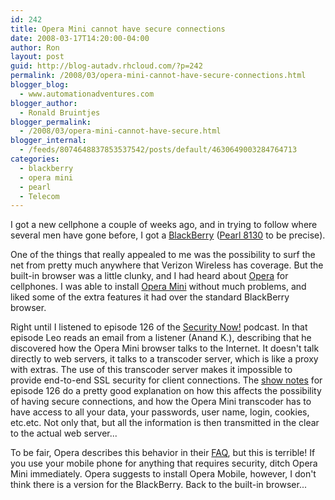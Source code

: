 ```yaml
---
id: 242
title: Opera Mini cannot have secure connections
date: 2008-03-17T14:20:00-04:00
author: Ron
layout: post
guid: http://blog-autadv.rhcloud.com/?p=242
permalink: /2008/03/opera-mini-cannot-have-secure-connections.html
blogger_blog:
  - www.automationadventures.com
blogger_author:
  - Ronald Bruintjes
blogger_permalink:
  - /2008/03/opera-mini-cannot-have-secure.html
blogger_internal:
  - /feeds/8074648837853537542/posts/default/4630649003284764713
categories:
  - blackberry
  - opera mini
  - pearl
  - Telecom
---
```

I got a new cellphone a couple of weeks ago, and in trying to follow where several men have gone before, I got a [BlackBerry](http://www.blackberry.com/) ([Pearl 8130](http://na.blackberry.com/eng/devices/series-detail.jsp?navId=H0,C101) to be precise).

One of the things that really appealed to me was the possibility to surf the net from pretty much anywhere that Verizon Wireless has coverage. But the built-in browser was a little clunky, and I had heard about [Opera](http://www.opera.com/) for cellphones. I was able to install [Opera Mini](http://www.operamini.com/) without much problems, and liked some of the extra features it had over the standard BlackBerry browser.

Right until I listened to episode 126 of the [Security Now!](http://www.grc.com/securitynow.htm) podcast. In that episode Leo reads an email from a listener (Anand K.), describing that he discovered how the Opera Mini browser talks to the Internet. It doesn't talk directly to web servers, it talks to a transcoder server, which is like a proxy with extras. The use of this transcoder server makes it impossible to provide end-to-end SSL security for client connections. The [show notes](http://www.grc.com/sn/SN-126.htm) for episode 126 do a pretty good explanation on how this affects the possibility of having secure connections, and how the Opera Mini transcoder has to have access to all your data, your passwords, user name, login, cookies, etc.etc. Not only that, but all the information is then transmitted in the clear to the actual web server...

To be fair, Opera describes this behavior in their [FAQ](http://www.operamini.com/help/faq/#security), but this is terrible! If you use your mobile phone for anything that requires security, ditch Opera Mini immediately. Opera suggests to install Opera Mobile, however, I don't think there is a version for the BlackBerry. Back to the built-in browser...